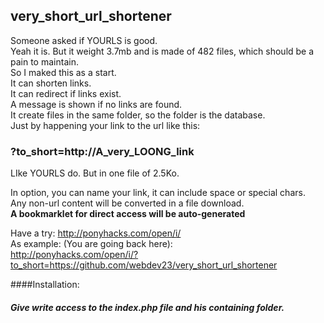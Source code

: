 ## very_short_url_shortener
Someone asked if YOURLS is good.<br>
Yeah it is. But it weight 3.7mb and is made of 482 files, which should be a pain to maintain.<br>
So I maked this as a start.<br>
It can shorten links.<br>
It can redirect if links exist.<br>
A message is shown if no links are found.<br>
It create files in the same folder, so the folder is the database.<br>
Just by happening your link to the url like this:<br>
### ?to_short=http://A_very_LOONG_link<br>
LIke YOURLS do. But in one file of 2.5Ko.

In option, you can name your link, it can include space or special chars.<br>
Any non-url content will be converted in a file download.<br>
**A bookmarklet for direct access will be auto-generated** <br>

Have a try: http://ponyhacks.com/open/i/ <br>
As example: (You are going back here): <br>
http://ponyhacks.com/open/i/?to_short=https://github.com/webdev23/very_short_url_shortener

####Installation: 
#### *Give write access to the index.php file and his containing folder.*
